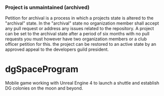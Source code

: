 ### Project is unmaintained (archived)
Petition for archival is a process in 
which a projects state is altered to the "archival" state. In the "archival" state
no organization member shall accept any pull
request or address any issues related to the
repository. A project can be set to the archival state after a period of six months with no pull requests you must however have two organization members or a club officer petition for this. the project can be restored to an active state by an approved appeal to the developers guild president.

# dgSpaceProgram
Mobile game working with Unreal Engine 4 to launch a shuttle and establish DG colonies on the moon and beyond.
